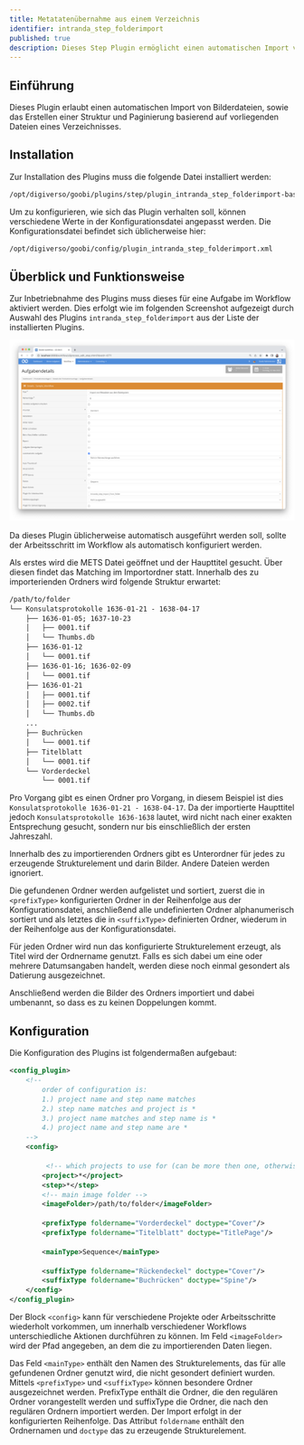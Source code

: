 ```yaml
---
title: Metatatenübernahme aus einem Verzeichnis
identifier: intranda_step_folderimport
published: true
description: Dieses Step Plugin ermöglicht einen automatischen Import von Bildern, Strukturdaten und Paginierung auf der Basis von Dateinamen
---
```

## Einführung
Dieses Plugin erlaubt einen automatischen Import von Bilderdateien, sowie das Erstellen einer Struktur und Paginierung basierend auf vorliegenden Dateien eines Verzeichnisses.


## Installation
Zur Installation des Plugins muss die folgende Datei installiert werden:

```bash
/opt/digiverso/goobi/plugins/step/plugin_intranda_step_folderimport-base.jar
```

Um zu konfigurieren, wie sich das Plugin verhalten soll, können verschiedene Werte in der Konfigurationsdatei angepasst werden. Die Konfigurationsdatei befindet sich üblicherweise hier:

```bash
/opt/digiverso/goobi/config/plugin_intranda_step_folderimport.xml
```


## Überblick und Funktionsweise
Zur Inbetriebnahme des Plugins muss dieses für eine Aufgabe im Workflow aktiviert werden. Dies erfolgt wie im folgenden Screenshot aufgezeigt durch Auswahl des Plugins `intranda_step_folderimport` aus der Liste der installierten Plugins.

![Integration in den Workflow](screen1_de.png)

Da dieses Plugin üblicherweise automatisch ausgeführt werden soll, sollte der Arbeitsschritt im Workflow als automatisch konfiguriert werden.

Als erstes wird die METS Datei geöffnet und der Haupttitel gesucht. Über diesen findet das Matching im Importordner statt. Innerhalb des zu importerienden Ordners wird folgende Struktur erwartet:

```xml
/path/to/folder
└── Konsulatsprotokolle 1636-01-21 - 1638-04-17
    ├── 1636-01-05; 1637-10-23
    │   ├── 0001.tif
    │   └── Thumbs.db
    ├── 1636-01-12
    │   └── 0001.tif
    ├── 1636-01-16; 1636-02-09
    │   └── 0001.tif
    ├── 1636-01-21
    │   ├── 0001.tif
    │   ├── 0002.tif    
    │   └── Thumbs.db
    ...
    ├── Buchrücken
    │   └── 0001.tif
    ├── Titelblatt
    │   └── 0001.tif
    └── Vorderdeckel
        └── 0001.tif
  ```

Pro Vorgang gibt es einen Ordner pro Vorgang, in diesem Beispiel ist dies `Konsulatsprotokolle 1636-01-21 - 1638-04-17`. Da der importierte Haupttitel jedoch `Konsulatsprotokolle 1636-1638` lautet, wird nicht nach einer exakten Entsprechung gesucht, sondern nur bis einschließlich der ersten Jahreszahl.

Innerhalb des zu importierenden Ordners gibt es Unterordner für jedes zu erzeugende Strukturelement und darin Bilder. Andere Dateien werden ignoriert.

Die gefundenen Ordner werden aufgelistet und sortiert, zuerst die in `<prefixType>` konfigurierten Ordner in der Reihenfolge aus der Konfigurationsdatei, anschließend alle undefinierten Ordner alphanumerisch sortiert und als letztes die in `<suffixType>` definierten Ordner, wiederum in der Reihenfolge aus der Konfigurationsdatei.

Für jeden Ordner wird nun das konfigurierte Strukturelement erzeugt, als Titel wird der Ordnername genutzt. Falls es sich dabei um eine oder mehrere Datumsangaben handelt, werden diese noch einmal gesondert als Datierung ausgezeichnet.

Anschließend werden die Bilder des Ordners importiert und dabei umbenannt, so dass es zu keinen Doppelungen kommt.


## Konfiguration
Die Konfiguration des Plugins ist folgendermaßen aufgebaut:

```xml
<config_plugin>
    <!--
        order of configuration is:
        1.) project name and step name matches
        2.) step name matches and project is *
        3.) project name matches and step name is *
        4.) project name and step name are *
    -->
    <config>

         <!-- which projects to use for (can be more then one, otherwise use *) -->
        <project>*</project>
        <step>*</step>
        <!-- main image folder -->
        <imageFolder>/path/to/folder</imageFolder>

        <prefixType foldername="Vorderdeckel" doctype="Cover"/>
        <prefixType foldername="Titelblatt" doctype="TitlePage"/>

        <mainType>Sequence</mainType>

        <suffixType foldername="Rückendeckel" doctype="Cover"/>        
        <suffixType foldername="Buchrücken" doctype="Spine"/>
    </config>
</config_plugin>
 ```

Der Block `<config>` kann für verschiedene Projekte oder Arbeitsschritte wiederholt vorkommen, um innerhalb verschiedener Workflows unterschiedliche Aktionen durchführen zu können. Im Feld `<imageFolder>` wird der Pfad angegeben, an dem die zu importierenden Daten liegen.

Das Feld `<mainType>` enthält den Namen des Strukturelements, das für alle gefundenen Ordner genutzt wird, die nicht gesondert definiert wurden.
Mittels `<prefixType>` und `<suffixType>` können besondere Ordner ausgezeichnet werden. PrefixType enthält die Ordner, die den regulären Ordner vorangestellt werden und suffixType die Ordner, die nach den regulären Ordnern importiert werden. Der Import erfolgt in der konfigurierten Reihenfolge. Das Attribut `foldername` enthält den Ordnernamen und `doctype` das zu erzeugende Strukturelement.
